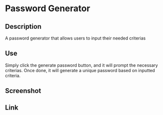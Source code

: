 # Password Generator

## Description
A password generator that allows users to input their needed criterias

## Use
Simply click the generate password button, and it will prompt the necessary criterias.  Once done, it will generate a unique password based on inputted criteria.

## Screenshot

## Link
